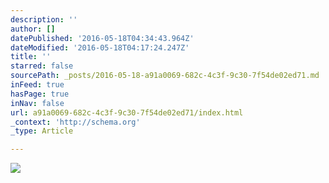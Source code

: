 ```yaml
---
description: ''
author: []
datePublished: '2016-05-18T04:34:43.964Z'
dateModified: '2016-05-18T04:17:24.247Z'
title: ''
starred: false
sourcePath: _posts/2016-05-18-a91a0069-682c-4c3f-9c30-7f54de02ed71.md
inFeed: true
hasPage: true
inNav: false
url: a91a0069-682c-4c3f-9c30-7f54de02ed71/index.html
_context: 'http://schema.org'
_type: Article

---
```

![](https://the-grid-user-content.s3-us-west-2.amazonaws.com/7c27fa43-01c4-4783-96e0-cdbfa2cc466b.jpg)
